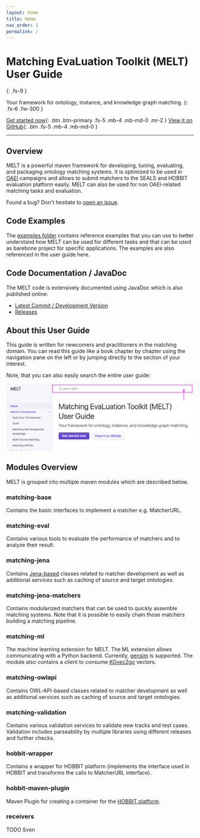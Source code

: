 ```yaml
---
layout: home
title: Home
nav_order: 1
permalink: /
---
```


# Matching EvaLuation Toolkit (MELT) <br/>User Guide
{: .fs-9 }

Your framework for ontology, instance, and knowledge graph matching.
{: .fs-6 .fw-300 }

[Get started now](#overview){: .btn .btn-primary .fs-5 .mb-4 .mb-md-0 .mr-2 } [View it on GitHub](https://github.com/dwslab/melt){: .btn .fs-5 .mb-4 .mb-md-0 }

---

## Overview
MELT is a powerful maven framework for developing, tuning, evaluating, and packaging ontology matching systems.
It is optimized to be used in [OAEI](http://oaei.ontologymatching.org/) campaigns and allows to submit matchers to the SEALS and HOBBIT evaluation platform easily. 
MELT can also be used for non OAEI-related matching tasks and evaluation.

Found a bug? Don't hesitate to <a href="https://github.com/dwslab/melt/issues">open an issue</a>.

## Code Examples
The [examples folder](https://github.com/dwslab/melt/tree/master/examples) contains reference examples that you can use to better understand how MELT can be used for different tasks and that can be used as barebone project for specific applications. The examples are also referenced in the user guide here.

## Code Documentation / JavaDoc
The MELT code is extensively documented using JavaDoc which is also published online:
- [Latest Commit / Development Version](/javadoc_latest/index.html)
- [Releases](https://javadoc.io/doc/de.uni-mannheim.informatik.dws.melt)

## About this User Guide
This guide is written for newcomers and practitioners in the matching domain. You can read this guide like a book chapter by chapter using the navigation pane on the left or by jumping directly to the section of your interest.

Note, that you can also easily search the entire user guide: 

![image](/media/search_screenshot.png)


## Modules Overview
MELT is grouped into multiple maven modules which are described below.

### matching-base
Contains the basic interfaces to implement a matcher e.g. MatcherURL.

### matching-eval
Contains various tools to evaluate the performance of matchers and to analyze their result.

### matching-jena
Contains [Jena-based](https://jena.apache.org/) classes related to matcher development as well as additional services such as caching of source and target ontologies.  

### matching-jena-matchers
Contains modularized matchers that can be used to quickly assemble matching systems. Note that it is possible to easily chain those matchers building a matching pipeline.

### matching-ml
The machine learning extension for MELT. The ML extension allows communicating with a Python backend.
Currently, [gensim](https://radimrehurek.com/gensim/) is supported. The module also contains a client to consume
<a href="http://kgvec2go.org/">KGvec2go</a> vectors.

### matching-owlapi
Contains OWL-API-based classes related to matcher development as well as additional services such as caching of source and target ontologies.  

### matching-validation
Contains various validation services to validate new tracks and test cases. Validation includes parseability by multiple libraries using different releases and further checks.

### hobbit-wrapper
Contains a wrapper for HOBBIT platform (implements the interface used in HOBBIT and transforms the calls to MatcherURL interface).

### hobbit-maven-plugin
Maven Plugin for creating a container for the [HOBBIT platform](https://project-hobbit.eu/outcomes/hobbit-platform/).

### receivers
TODO Sven


